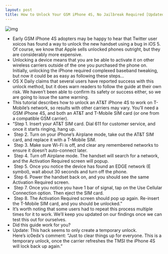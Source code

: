 ```yaml
---
layout: post
title: How to Unlock Your GSM iPhone 4S, No Jailbreak Required [Updated]
---
```

![img](http://media.idownloadblog.com/wp-content/uploads/2011/10/Photo-Oct-25-3-44-39-PM.jpg)
* Early GSM iPhone 4S adopters may be happy to hear that Twitter user xoicos has found a way to unlock the new handset using a bug in iOS 5. Of course, we know that Apple sells unlocked phones outright, but they are considerably more expensive.
* Unlocking a device means that you are be able to activate it on other wireless carriers outside of the one you purchased the phone on. Initially, unlocking the iPhone required complexed baseband tweaking, but now it could be as easy as following these steps…
* OS X Daily claims that several users have reported success with this unlock method, but it does warn readers to follow the guide at their own risk. We haven’t been able to confirm its safety or success either, so we are going to issue the same warning.
* This tutorial describes how to unlock an AT&T iPhone 4S to work on T-Mobile’s network, so results with other carriers may vary. You’ll need a GSM iPhone 4S, and both an AT&T and T-Mobile SIM card (or one from a compatible GSM carrier).
* “Step 1. Insert your AT&T SIM card. Dial 611 for customer service, and once it starts ringing, hang up.
*  Step 2. Turn on your iPhone’s Airplane mode, take out the AT&T SIM card, and replace it with a T-Mobile SIM.
*  Step 3. Make sure Wi-Fi is off, and clear any remembered networks to ensure it doesn’t auto-connect later.
*  Step 4. Turn off Airplane mode. The handset will search for a network, and the Activation Required screen will popup.
*  Step 5. Once you notice the device has found an EDGE network (E symbol), wait about 30 seconds and turn off the phone.
*  Step 6. Power the handset back on, and you should see the same Activation Required screen.
*  Step 7. Once you notice you have 1 bar of signal, tap on the Use Cellular Connection option. Then eject the SIM card.
*  Step 8. The Activation Required screen should pop up again. Re-insert the T-Mobile SIM card, and you should be unlocked.”
* It’s worth noting that some users had to repeat this process multiple times for it to work. We’ll keep you updated on our findings once we can test this out for ourselves.
* Did this guide work for you?
* Update: This hack seems to only create a temporary unlock. Here’s ic0edx‘s comment: “Just to clear things up for everyone. This is a temporary unlock, once the carrier refreshes the TMSI the iPhone 4S will lock back up again.”

